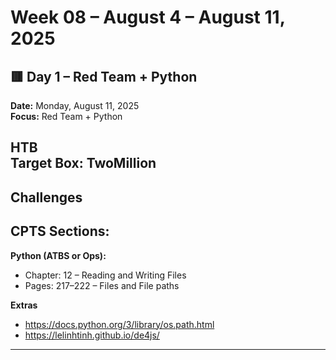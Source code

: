 # Week 08 – August 4  – August 11, 2025

## 🟥 Day 1 – Red Team + Python  
**Date:** Monday, August 11, 2025  
**Focus:** Red Team + Python  

**HTB**  
**Target Box:** TwoMillion
- 

**Challenges**  
- 

**CPTS Sections:**  
- 

**Python (ATBS or Ops):**  
- Chapter: 12 – Reading and Writing Files  
- Pages: 217–222 – Files and File paths

**Extras**  
- https://docs.python.org/3/library/os.path.html  
- https://lelinhtinh.github.io/de4js/
  

---